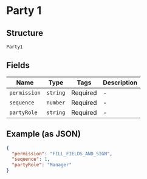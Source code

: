 
# Party 1

## Structure

`Party1`

## Fields

| Name | Type | Tags | Description |
|  --- | --- | --- | --- |
| `permission` | `string` | Required | - |
| `sequence` | `number` | Required | - |
| `partyRole` | `string` | Required | - |

## Example (as JSON)

```json
{
  "permission": "FILL_FIELDS_AND_SIGN",
  "sequence": 1,
  "partyRole": "Manager"
}
```

